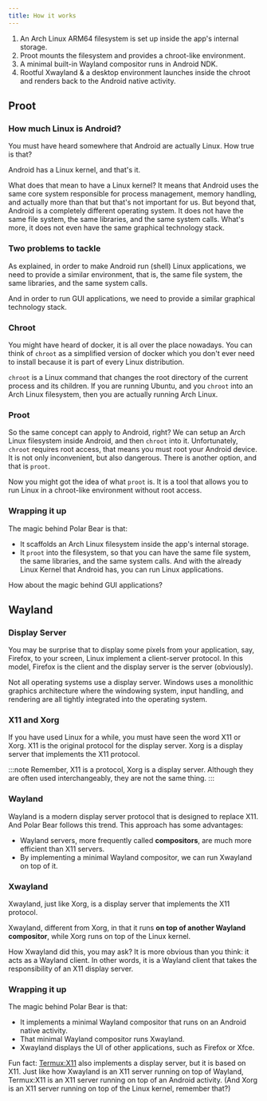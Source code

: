 ```yaml
---
title: How it works
---
```


1. An Arch Linux ARM64 filesystem is set up inside the app's internal storage.
2. Proot mounts the filesystem and provides a chroot-like environment.
3. A minimal built-in Wayland compositor runs in Android NDK.
4. Rootful Xwayland & a desktop environment launches inside the chroot and renders back to the Android native activity.

## Proot

### How much Linux is Android?

You must have heard somewhere that Android are actually Linux. How true is that?

Android has a Linux kernel, and that's it.

What does that mean to have a Linux kernel? It means that Android uses the same core system responsible for process management, memory handling, and actually more than that but that's not important for us. But beyond that, Android is a completely different operating system. It does not have the same file system, the same libraries, and the same system calls. What's more, it does not even have the same graphical technology stack.

### Two problems to tackle

As explained, in order to make Android run (shell) Linux applications, we need to provide a similar environment, that is, the same file system, the same libraries, and the same system calls.

And in order to run GUI applications, we need to provide a similar graphical technology stack.

### Chroot

You might have heard of docker, it is all over the place nowadays. You can think of `chroot` as a simplified version of docker which you don't ever need to install because it is part of every Linux distribution.

`chroot` is a Linux command that changes the root directory of the current process and its children. If you are running Ubuntu, and you `chroot` into an Arch Linux filesystem, then you are actually running Arch Linux.

### Proot

So the same concept can apply to Android, right? We can setup an Arch Linux filesystem inside Android, and then `chroot` into it. Unfortunately, `chroot` requires root access, that means you must root your Android device. It is not only inconvenient, but also dangerous. There is another option, and that is `proot`.

Now you might got the idea of what `proot` is. It is a tool that allows you to run Linux in a chroot-like environment without root access.

### Wrapping it up

The magic behind Polar Bear is that:

- It scaffolds an Arch Linux filesystem inside the app's internal storage.
- It `proot` into the filesystem, so that you can have the same file system, the same libraries, and the same system calls. And with the already Linux Kernel that Android has, you can run Linux applications.

How about the magic behind GUI applications?

## Wayland

### Display Server

You may be surprise that to display some pixels from your application, say, Firefox, to your screen, Linux implement a client-server protocol. In this model, Firefox is the client and the display server is the server (obviously).

Not all operating systems use a display server. Windows uses a monolithic graphics architecture where the windowing system, input handling, and rendering are all tightly integrated into the operating system.

### X11 and Xorg

If you have used Linux for a while, you must have seen the word X11 or Xorg. X11 is the original protocol for the display server. Xorg is a display server that implements the X11 protocol.

:::note
Remember, X11 is a protocol, Xorg is a display server. Although they are often used interchangeably, they are not the same thing.
:::

### Wayland

Wayland is a modern display server protocol that is designed to replace X11. And Polar Bear follows this trend. This approach has some advantages:

- Wayland servers, more frequently called **compositors**, are much more efficient than X11 servers.
- By implementing a minimal Wayland compositor, we can run Xwayland on top of it.

### Xwayland

Xwayland, just like Xorg, is a display server that implements the X11 protocol.

Xwayland, different from Xorg, in that it runs **on top of another Wayland compositor**, while Xorg runs on top of the Linux kernel.

How Xwayland did this, you may ask? It is more obvious than you think: it acts as a Wayland client. In other words, it is a Wayland client that takes the responsibility of an X11 display server.

### Wrapping it up

The magic behind Polar Bear is that:

- It implements a minimal Wayland compositor that runs on an Android native activity.
- That minimal Wayland compositor runs Xwayland.
- Xwayland displays the UI of other applications, such as Firefox or Xfce.

Fun fact: [Termux:X11](https://github.com/termux/termux-x11) also implements a display server, but it is based on X11. Just like how Xwayland is an X11 server running on top of Wayland, Termux:X11 is an X11 server running on top of an Android activity. (And Xorg is an X11 server running on top of the Linux kernel, remember that?)

